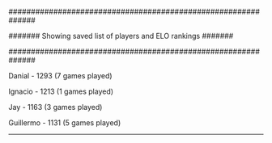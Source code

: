 ##############################################################

####### Showing saved list of players and ELO rankings #######

##############################################################


Danial - 1293 (7 games played)


Ignacio - 1213 (1 games played)


Jay - 1163 (3 games played)


Guillermo - 1131 (5 games played)



--------------------------------------------------------------
